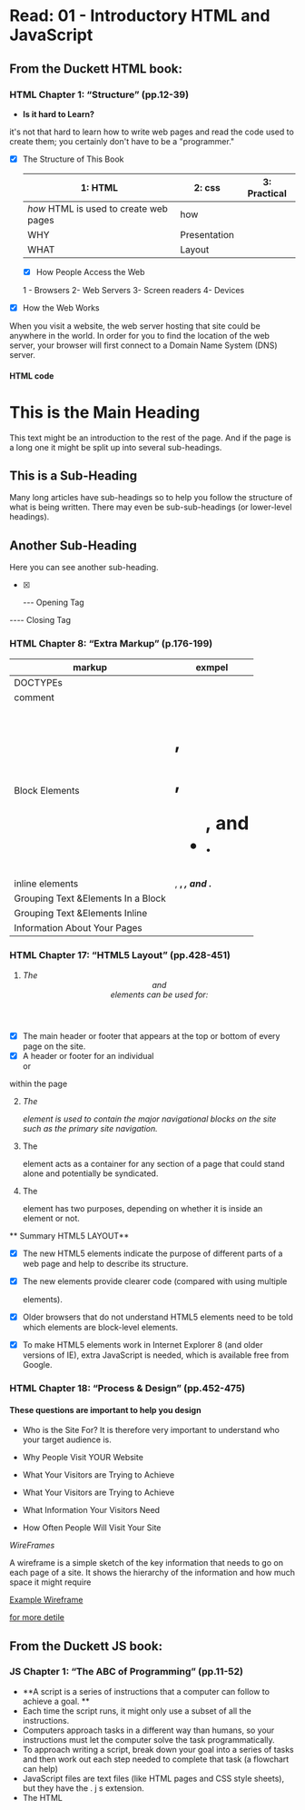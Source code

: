# Read: 01 - Introductory HTML and JavaScript 

## From the Duckett HTML book:

### HTML Chapter 1: “Structure” (pp.12-39)
- **Is it hard to Learn?**

 it's not that hard to learn how
to write web pages and read
the code used to create them;
you certainly don't have to be a
"programmer."


 - [x] The Structure of
This Book


   |1: HTML | 2: css| 3: Practical|
   |--------|------|--------------|
   | *how* HTML is used to create web pages | how|
   | WHY| Presentation|
   |WHAT| Layout|


   - [X]  How People Access the Web


     1 - Browsers
     2- Web Servers
     3- Screen readers
     4- Devices


- [X] How the Web Works

When you visit a website, the web server
hosting that site could be anywhere in the
world. In order for you to find the location of
the web server, your browser will first connect
to a Domain Name System (DNS) server.



#### HTML code

<html>
<body>

 <h1>This is the Main Heading</h1>

 <p>This text might be an introduction to the rest of
 the page. And if the page is a long one it might
 be split up into several sub-headings.<p>

 <h2>This is a Sub-Heading</h2>

 <p>Many long articles have sub-headings so to help
 you follow the structure of what is being written.
 There may even be sub-sub-headings (or lower-level
 headings).</p>

 <h2>Another Sub-Heading</h2>

 <p>Here you can see another sub-heading.</p>

  </body>
 </html>


 - [x] <p> --- Opening Tag 

</p> ---- Closing Tag


  ### HTML Chapter 8: “Extra Markup” (p.176-199)

  |markup| exmpel|
  |------|------------------|
  | DOCTYPEs|<!DOCTYPE html>|
  |comment|<!-- comment goes here -->|
  |Block Elements|<h1>, <p>, <ul>, and <li>.|
  |inline elements|<a>, <b>, <em>, and <img>.|
  |Grouping Text &Elements In a Block|<div>|
  |Grouping Text &Elements Inline|<span>|
  |Information About Your Pages|<meta>|

  ### HTML Chapter 17: “HTML5 Layout” (pp.428-451)

  

  1. *The <header> and <footer>
elements can be used for:*
- [x] The main header or footer
that appears at the top or
bottom of every page on the
site.
- [x] A header or footer for an
individual <article> or
<section> within the page

2. *The <nav> element is used to
contain the major navigational
blocks on the site such as the
primary site navigation.*

3. The <article> element acts as
a container for any section of a
page that could stand alone and
potentially be syndicated.

4. The <aside> element has two
purposes, depending on whether
it is inside an <article>
element or not.

** Summary
HTML5 LAYOUT**

- [x]  The new HTML5 elements indicate the purpose of
different parts of a web page and help to describe
its structure.
- [X] The new elements provide clearer code (compared
with using multiple <div> elements).
- [x]  Older browsers that do not understand HTML5
elements need to be told which elements are
block-level elements.
- [x]  To make HTML5 elements work in Internet Explorer 8
(and older versions of IE), extra JavaScript is needed,
which is available free from Google.


### HTML Chapter 18: “Process & Design” (pp.452-475)
 ####  These questions are important to help you design 
- Who is the Site For?
It is therefore very important to
understand who your target audience is.

- Why People Visit YOUR Website
- What Your Visitors are Trying to Achieve
- What Your Visitors are
Trying to Achieve
- What Information
Your Visitors Need
- How Often People Will
Visit Your Site

*WireFrames*

A wireframe is a simple sketch of the key
information that needs to go on each page of a
site. It shows the hierarchy of the information
and how much space it might require

[Example Wireframe](m.png)

[for more detile](https://alqudscollege-my.sharepoint.com/:b:/g/personal/advtech_ltuc_com/ETDKUSIt9BxKml92neQqsLoB7WTLFO70vcsmQ8I-HlRTEQ?e=FczW8Q)

## From the Duckett JS book:
### JS Chapter 1: “The ABC of Programming” (pp.11-52)

- **A script is a series of instructions that a
computer can follow to achieve a goal. **
- Each time the script runs, it might only use a subset of
all the instructions. 
- Computers approach tasks in a different way than
humans, so your instructions must let the computer
solve the task programmatically. 
- To approach writing a script, break down your goal into
a series of tasks and then work out each step needed
to complete that task (a flowchart can help)
-  JavaScript files are text files (like HTML pages and
CSS style sheets), but they have the . j s extension. 
- The HTML <script> element is used in HTML pages
to tell the browser to load the JavaScript file (rather like
the <link> element can be used to load a CSS file). 

[for more detials](https://alqudscollege-my.sharepoint.com/:b:/g/personal/advtech_ltuc_com/Ecix8R_amQVPhRpnPyJaSmoBleNloBxgtjgnbXS7T9MgoA?e=PPfTVl)

### A quick test
* what css 
- why we use JavaScript
- exmpel of ablock element































